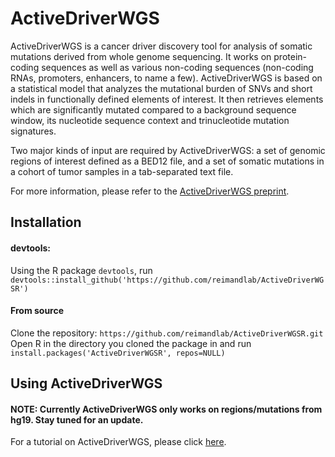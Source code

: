 # ActiveDriverWGS

ActiveDriverWGS is a cancer driver discovery tool for analysis of somatic mutations derived from whole genome sequencing. It works on protein-coding sequences as well as various non-coding sequences (non-coding RNAs, promoters, enhancers, to name a few). ActiveDriverWGS is based on a statistical model that analyzes the mutational burden of SNVs and short indels in functionally defined elements of interest. It then retrieves elements which are significantly mutated compared to a background sequence window, its nucleotide sequence context and trinucleotide mutation signatures.

Two major kinds of input are required by ActiveDriverWGS: a set of genomic regions of interest defined as a BED12 file, and a set of somatic mutations in a cohort of tumor samples in a tab-separated text file.

For more information, please refer to the [ActiveDriverWGS preprint](https://www.biorxiv.org/content/early/2017/12/19/236802).

## Installation

#### devtools:
Using the R package `devtools`, run
`devtools::install_github('https://github.com/reimandlab/ActiveDriverWGSR')`

#### From source
Clone the repository: `https://github.com/reimandlab/ActiveDriverWGSR.git`
Open R in the directory you cloned the package in and run `install.packages('ActiveDriverWGSR', repos=NULL)`

## Using ActiveDriverWGS
#### NOTE: Currently ActiveDriverWGS only works on regions/mutations from hg19. Stay tuned for an update.

For a tutorial on ActiveDriverWGS, please click [here](http://htmlpreview.github.io/?http://github.com/reimandlab/ActiveDriverWGSR/blob/master/inst/doc/ActiveDriverWGSR.html).
